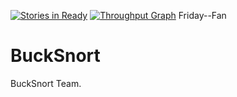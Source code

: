 [![Stories in Ready](https://badge.waffle.io/ThrashingCode/BuckSnort.png?label=ready&title=Ready)](https://waffle.io/ThrashingCode/BuckSnort)
[![Throughput Graph](https://graphs.waffle.io/ThrashingCode/BuckSnort/throughput.svg)](https://waffle.io/ThrashingCode/BuckSnort/metrics)
Friday--Fan
# BuckSnort
BuckSnort Team.
